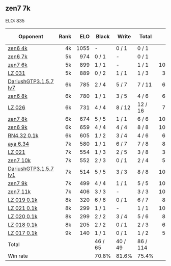 ## zen7 7k ##

ELO: 835

Opponent | Rank | ELO | Black | Write | Total | Win rate
---------|-----:|----:|-------|-------|-------|-------:
[zen6 4k](zen6%204k.md) | 4k | 1055 | - | 0 / 1 | 0 / 1 | 0.0%
[zen6 7k](zen6%207k.md) | 5k | 974 | 0 / 1 | - | 0 / 1 | 0.0%
[zen7 6k](zen7%206k.md) | 5k | 899 | 1 / 1 | - | 1 / 1 | 100.0%
[LZ 031](LZ%20031.md) | 5k | 889 | 0 / 2 | 1 / 1 | 1 / 3 | 33.3%
[DariushGTP3.1.5.7 lv7](DariushGTP3.1.5.7%20lv7.md) | 6k | 785 | 2 / 4 | 5 / 7 | 7 / 11 | 63.6%
[zen6 8k](zen6%208k.md) | 6k | 780 | 1 / 1 | 3 / 5 | 4 / 6 | 66.7%
[LZ 026](LZ%20026.md) | 6k | 731 | 4 / 4 | 8 / 12 | 12 / 16 | 75.0%
[zen7 8k](zen7%208k.md) | 6k | 674 | 5 / 5 | 1 / 1 | 6 / 6 | 100.0%
[zen6 9k](zen6%209k.md) | 6k | 659 | 4 / 4 | 4 / 4 | 8 / 8 | 100.0%
[RN4.32 0.1k](RN4.32%200.1k.md) | 6k | 605 | 1 / 2 | 3 / 4 | 4 / 6 | 66.7%
[aya 6.34](aya%206.34.md) | 7k | 580 | 1 / 1 | 6 / 7 | 7 / 8 | 87.5%
[LZ 021](LZ%20021.md) | 7k | 554 | 1 / 3 | 2 / 5 | 3 / 8 | 37.5%
[zen7 10k](zen7%2010k.md) | 7k | 552 | 2 / 3 | 0 / 1 | 2 / 4 | 50.0%
[DariushGTP3.1.5.7 lv1](DariushGTP3.1.5.7%20lv1.md) | 7k | 514 | 5 / 5 | 3 / 3 | 8 / 8 | 100.0%
[zen7 9k](zen7%209k.md) | 7k | 499 | 4 / 4 | 1 / 1 | 5 / 5 | 100.0%
[zen7 11k](zen7%2011k.md) | 7k | 406 | 3 / 3 | - | 3 / 3 | 100.0%
[LZ 019 0.1k](LZ%20019%200.1k.md) | 8k | 320 | 6 / 6 | 0 / 1 | 6 / 7 | 85.7%
[LZ 021 0.1k](LZ%20021%200.1k.md) | 8k | 299 | 1 / 1 | - | 1 / 1 | 100.0%
[LZ 020 0.1k](LZ%20020%200.1k.md) | 8k | 299 | 2 / 2 | 3 / 4 | 5 / 6 | 83.3%
[LZ 018 0.1k](LZ%20018%200.1k.md) | 8k | 205 | 2 / 2 | 0 / 1 | 2 / 3 | 66.7%
[LZ 017 0.1k](LZ%20017%200.1k.md) | 9k | 140 | 1 / 1 | 0 / 1 | 1 / 2 | 50.0%
Total | | | 46 / 65 | 40 / 49 | 86 / 114 | 
Win rate| | | 70.8% | 81.6% | 75.4% | 
